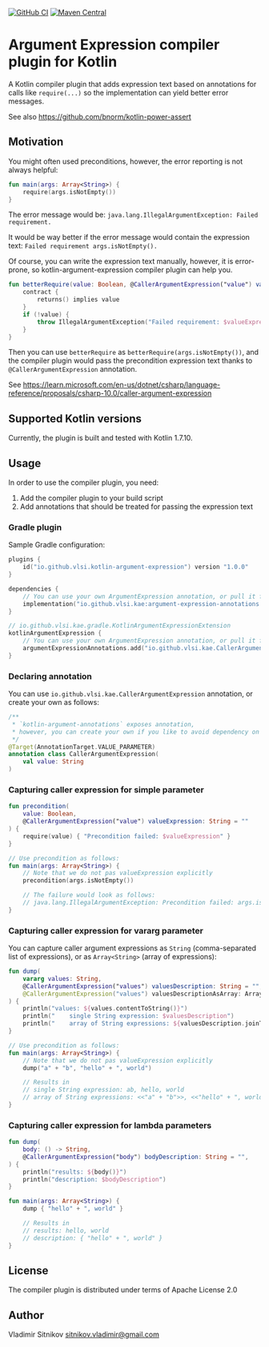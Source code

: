 [![GitHub CI](https://github.com/vlsi/kotlin-argument-expression/actions/workflows/main.yml/badge.svg?branch=master)](https://github.com/vlsi/kotlin-argument-expression/actions/workflows/main.yml)
[![Maven Central](https://maven-badges.herokuapp.com/maven-central/io.github.vlsi.argument-expression/argument-expression-plugin/badge.svg)](https://maven-badges.herokuapp.com/maven-central/io.github.vlsi.argument-expression/argument-expression-plugin)

# Argument Expression compiler plugin for Kotlin

A Kotlin compiler plugin that adds expression text based on annotations for calls like `require(...)` so the
implementation can yield better error messages.

See also https://github.com/bnorm/kotlin-power-assert

## Motivation

You might often used preconditions, however, the error reporting is not always helpful:

```kotlin
fun main(args: Array<String>) {
    require(args.isNotEmpty())
}
```

The error message would be: `java.lang.IllegalArgumentException: Failed requirement.`

It would be way better if the error message would contain the expression text:
`Failed requirement args.isNotEmpty().`

Of course, you can write the expression text manually, however, it is error-prone,
so kotlin-argument-expression compiler plugin can help you.

```kotlin
fun betterRequire(value: Boolean, @CallerArgumentExpression("value") valueExpression: String = "") {
    contract {
        returns() implies value
    }
    if (!value) {
        throw IllegalArgumentException("Failed requirement: $valueExpression")
    }
}
```

Then you can use `betterRequire` as `betterRequire(args.isNotEmpty())`, and the compiler plugin
would pass the precondition expression text thanks to `@CallerArgumentExpression` annotation.

See https://learn.microsoft.com/en-us/dotnet/csharp/language-reference/proposals/csharp-10.0/caller-argument-expression

## Supported Kotlin versions

Currently, the plugin is built and tested with Kotlin 1.7.10.


## Usage

In order to use the compiler plugin, you need:
1. Add the compiler plugin to your build script
2. Add annotations that should be treated for passing the expression text

### Gradle plugin

Sample Gradle configuration:
```kotlin
plugins {
    id("io.github.vlsi.kotlin-argument-expression") version "1.0.0"
}

dependencies {
    // You can use your own ArgumentExpression annotation, or pull it from argument-expression-annotations
    implementation("io.github.vlsi.kae:argument-expression-annotations:1.0.0")
}

// io.github.vlsi.kae.gradle.KotlinArgumentExpressionExtension
kotlinArgumentExpression {
    // You can use your own ArgumentExpression annotation, or pull it from argument-expression-annotations
    argumentExpressionAnnotations.add("io.github.vlsi.kae.CallerArgumentExpression")
}
```

### Declaring annotation

You can use `io.github.vlsi.kae.CallerArgumentExpression` annotation, or create your own as follows:

```kotlin
/**
 * `kotlin-argument-annotations` exposes annotation,
 * however, you can create your own if you like to avoid dependency on `kotlin-argument-annotations`.
 */
@Target(AnnotationTarget.VALUE_PARAMETER)
annotation class CallerArgumentExpression(
    val value: String
)
```


### Capturing caller expression for simple parameter

```kotlin
fun precondition(
    value: Boolean,
    @CallerArgumentExpression("value") valueExpression: String = ""
) {
    require(value) { "Precondition failed: $valueExpression" }
}

// Use precondition as follows:
fun main(args: Array<String>) {
    // Note that we do not pas valueExpression explicitly
    precondition(args.isNotEmpty())

    // The failure would look as follows:
    // java.lang.IllegalArgumentException: Precondition failed: args.isNotEmpty()
}
```

### Capturing caller expression for vararg parameter

You can capture caller argument expressions as `String` (comma-separated list of expressions),
or as `Array<String>` (array of expressions):

```kotlin
fun dump(
    vararg values: String,
    @CallerArgumentExpression("values") valuesDescription: String = "",
    @CallerArgumentExpression("values") valuesDescriptionAsArray: Array<String>? = null,
) {
    println("values: ${values.contentToString()}")
    println("    single String expression: $valuesDescription")
    println("    array of String expressions: ${valuesDescription.joinToString { "<<$it>>" }}")
}

// Use precondition as follows:
fun main(args: Array<String>) {
    // Note that we do not pas valueExpression explicitly
    dump("a" + "b", "hello" + ", world")

    // Results in
    // single String expression: ab, hello, world
    // array of String expressions: <<"a" + "b">>, <<"hello" + ", world">>
}
```

### Capturing caller expression for lambda parameters

```kotlin
fun dump(
    body: () -> String,
    @CallerArgumentExpression("body") bodyDescription: String = "",
) {
    println("results: ${body()}")
    println("description: $bodyDescription")
}

fun main(args: Array<String>) {
    dump { "hello" + ", world" }

    // Results in
    // results: hello, world
    // description: { "hello" + ", world" }
}
```

## License
The compiler plugin is distributed under terms of Apache License 2.0

## Author
Vladimir Sitnikov <sitnikov.vladimir@gmail.com>
